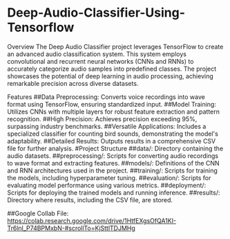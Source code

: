 # Deep-Audio-Classifier-Using-Tensorflow

Overview
The Deep Audio Classifier project leverages TensorFlow to create an advanced audio classification system. This system employs convolutional and recurrent neural networks (CNNs and RNNs) to accurately categorize audio samples into predefined classes. The project showcases the potential of deep learning in audio processing, achieving remarkable precision across diverse datasets.

Features
##Data Preprocessing: Converts voice recordings into wave format using TensorFlow, ensuring standardized input.
##Model Training: Utilizes CNNs with multiple layers for robust feature extraction and pattern recognition.
##High Precision: Achieves precision exceeding 95%, surpassing industry benchmarks.
##Versatile Applications: Includes a specialized classifier for counting bird sounds, demonstrating the model's adaptability.
##Detailed Results: Outputs results in a comprehensive CSV file for further analysis.
#Project Structure
##data/: Directory containing the audio datasets.
##preprocessing/: Scripts for converting audio recordings to wave format and extracting features.
##models/: Definitions of the CNN and RNN architectures used in the project.
##training/: Scripts for training the models, including hyperparameter tuning.
##evaluation/: Scripts for evaluating model performance using various metrics.
##deployment/: Scripts for deploying the trained models and running inference.
##results/: Directory where results, including the CSV file, are stored.

##Google Collab File:
https://colab.research.google.com/drive/1HtfEXgsOfQA1KI-Tr6lnl_P74BPMxbN-#scrollTo=KjSttlTDJMHg

